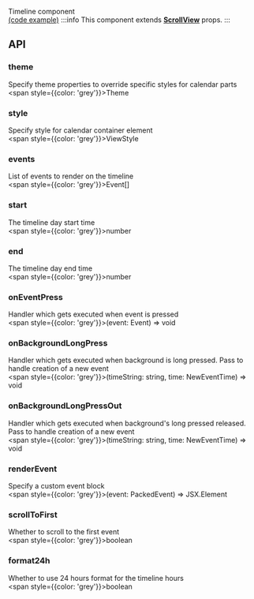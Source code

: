 Timeline component  
[(code example)](https://github.com/wix/react-native-calendars/blob/master/example/src/screens/timelineCalendar.tsx)
:::info
This component extends **[ScrollView](https://reactnative.dev/docs/scrollview)** props.
:::

<div style={{display: 'flex', flexDirection: 'row', overflowX: 'auto', maxHeight: '500px', alignItems: 'center'}}></div>

## API

### theme

Specify theme properties to override specific styles for calendar parts  
<span style={{color: 'grey'}}>Theme</span>

### style

Specify style for calendar container element  
<span style={{color: 'grey'}}>ViewStyle</span>

### events

List of events to render on the timeline  
<span style={{color: 'grey'}}>Event[]</span>

### start

The timeline day start time  
<span style={{color: 'grey'}}>number</span>

### end

The timeline day end time  
<span style={{color: 'grey'}}>number</span>

### onEventPress

Handler which gets executed when event is pressed  
<span style={{color: 'grey'}}>(event: Event) => void</span>

### onBackgroundLongPress

Handler which gets executed when background is long pressed. Pass to handle creation of a new event  
<span style={{color: 'grey'}}>(timeString: string, time: NewEventTime) => void</span>

### onBackgroundLongPressOut

Handler which gets executed when background's long pressed released. Pass to handle creation of a new event  
<span style={{color: 'grey'}}>(timeString: string, time: NewEventTime) => void</span>

### renderEvent

Specify a custom event block  
<span style={{color: 'grey'}}>(event: PackedEvent) => JSX.Element</span>

### scrollToFirst

Whether to scroll to the first event  
<span style={{color: 'grey'}}>boolean</span>

### format24h

Whether to use 24 hours format for the timeline hours  
<span style={{color: 'grey'}}>boolean</span>

